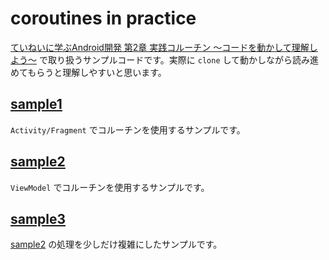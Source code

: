 # coroutines in practice
[ていねいに学ぶAndroid開発 第2章 実践コルーチン 〜コードを動かして理解しよう〜](https://techbooster.booth.pm/items/1509191) で取り扱うサンプルコードです。実際に `clone` して動かしながら読み進めてもらうと理解しやすいと思います。

## [sample1](https://github.com/igreenwood/coroutinesinpractice/tree/master/app/src/main/java/com/isseiaoki/coroutinesinpractice/sample1)
`Activity/Fragment` でコルーチンを使用するサンプルです。

## [sample2](https://github.com/igreenwood/coroutinesinpractice/tree/master/app/src/main/java/com/isseiaoki/coroutinesinpractice/sample2)
`ViewModel` でコルーチンを使用するサンプルです。

## [sample3](https://github.com/igreenwood/coroutinesinpractice/tree/master/app/src/main/java/com/isseiaoki/coroutinesinpractice/sample3)
[sample2](https://github.com/igreenwood/coroutinesinpractice/tree/master/app/src/main/java/com/isseiaoki/coroutinesinpractice/sample2) の処理を少しだけ複雑にしたサンプルです。
